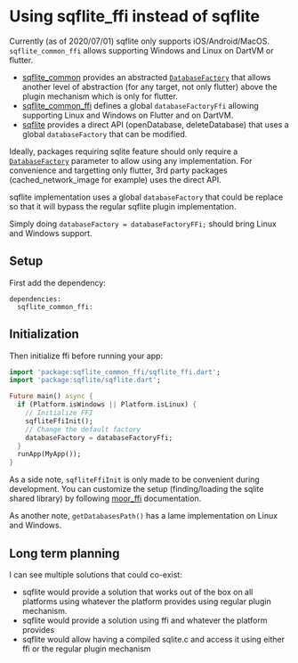 # Using sqflite_ffi instead of sqflite

Currently (as of 2020/07/01) sqflite only supports iOS/Android/MacOS. `sqflite_common_ffi` allows supporting Windows and Linux
on DartVM or flutter.

* [sqflite_common](https://pub.dev/packages/sqflite_common) provides an abstracted [`DatabaseFactory`](https://pub.dev/documentation/sqflite_common/latest/sqlite_api/DatabaseFactory-class.html) that allows another level
  of abstraction (for any target, not only flutter) above the plugin mechanism which is only for flutter.
* [sqflite_common_ffi](https://pub.dev/packages/sqflite_common_ffi) defines a global `databaseFactoryFfi` allowing supporting Linux and Windows on Flutter and on DartVM.
* [sqflite](https://pub.dev/packages/sqflite) provides a direct API (openDatabase, deleteDatabase) that uses a global `databaseFactory` that can be modified.

Ideally, packages requiring sqlite feature should only require a [`DatabaseFactory`](https://pub.dev/documentation/sqflite_common/latest/sqlite_api/DatabaseFactory-class.html) parameter to allow using any implementation.
For convenience and targetting only flutter, 3rd party packages (cached_network_image for example) uses the direct API.

sqflite implementation uses a global `databaseFactory` that could be replace so that it will bypass the regular sqflite
plugin implementation.

Simply doing `databaseFactory = databaseFactoryFFi;` should bring Linux and Windows support.

## Setup

First add the dependency:

```
dependencies:
  sqflite_common_ffi:
```

## Initialization

Then initialize ffi before running your app:

```dart
import 'package:sqflite_common_ffi/sqflite_ffi.dart';
import 'package:sqflite/sqflite.dart';

Future main() async {
  if (Platform.isWindows || Platform.isLinux) {
    // Initialize FFI
    sqfliteFfiInit();
    // Change the default factory
    databaseFactory = databaseFactoryFfi;
  }
  runApp(MyApp());
}
```

As a side note, `sqfliteFfiInit` is only made to be convenient during development. You can customize the setup (finding/loading the sqlite shared library) by
following [moor_ffi](https://pub.dev/packages/moor_ffi) documentation.

As another note, `getDatabasesPath()` has a lame implementation on Linux and Windows.

## Long term planning

I can see multiple solutions that could co-exist:
* sqflite would provide a solution that works out of the box on all platforms using whatever the platform provides using regular plugin mechanism.
* sqflite would provide a solution using ffi and whatever the platform provides
* sqflite would allow having a compiled sqlite.c and access it using either ffi or the regular plugin mechanism